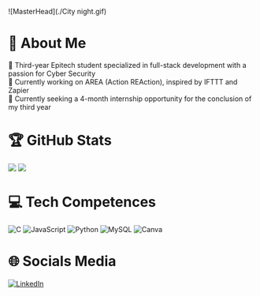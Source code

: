 ![MasterHead](./City night.gif)

# 💫 About Me
💬 Third-year Epitech student specialized in full-stack development with a passion for Cyber Security<br>🔭 Currently working on AREA (Action REAction), inspired by IFTTT and Zapier<br>🌱 Currently seeking a 4-month internship opportunity for the conclusion of my third year<br>

# 🏆 GitHub Stats
![](https://github-readme-stats.vercel.app/api?username=CLERC-Tom&theme=radical&hide_border=false&include_all_commits=true&count_private=true)
![](https://github-readme-stats.vercel.app/api/top-langs/?username=CLERC-Tom&theme=radical&hide_border=false&include_all_commits=true&count_private=true&layout=compact)<br>



# 💻 Tech Competences
![C](https://img.shields.io/badge/c-%2300599C.svg?style=for-the-badge&logo=c&logoColor=white) 
![JavaScript](https://img.shields.io/badge/javascript-%23323330.svg?style=for-the-badge&logo=javascript&logoColor=%23F7DF1E)
![Python](https://img.shields.io/badge/python-3670A0?style=for-the-badge&logo=python&logoColor=ffdd54)
![MySQL](https://img.shields.io/badge/mysql-%2300000f.svg?style=for-the-badge&logo=mysql&logoColor=white)
![Canva](https://img.shields.io/badge/Canva-%2300C4CC.svg?style=for-the-badge&logo=Canva&logoColor=white)<br>

# 🌐 Socials Media
[![LinkedIn](https://img.shields.io/badge/LinkedIn-%230077B5.svg?style=for-the-badge&logo=linkedin&logoColor=white)](https://linkedin.com/in/CLERC-Tom-tran-5a7454233)
